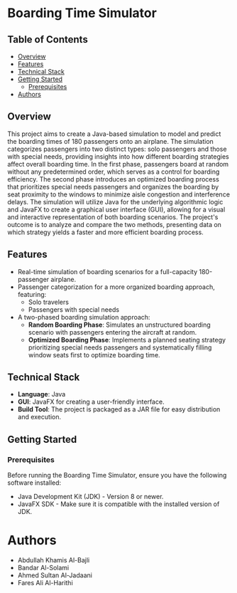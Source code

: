 
# Boarding Time Simulator


## Table of Contents
- [Overview](#overview)
- [Features](#features)
- [Technical Stack](#technical-stack)
- [Getting Started](#getting-started)
  - [Prerequisites](#prerequisites)
- [Authors](#Authors)

## Overview
This project aims to create a Java-based simulation to model and predict the boarding times of 180 passengers onto an airplane. The simulation categorizes passengers into two distinct types: solo passengers and those with special needs, providing insights into how different boarding strategies affect overall boarding time. In the first phase, passengers board at random without any predetermined order, which serves as a control for boarding efficiency. The second phase introduces an optimized boarding process that prioritizes special needs passengers and organizes the boarding by seat proximity to the windows to minimize aisle congestion and interference delays. The simulation will utilize Java for the underlying algorithmic logic and JavaFX to create a graphical user interface (GUI), allowing for a visual and interactive representation of both boarding scenarios. The project's outcome is to analyze and compare the two methods, presenting data on which strategy yields a faster and more efficient boarding process.


## Features
- Real-time simulation of boarding scenarios for a full-capacity 180-passenger airplane.
- Passenger categorization for a more organized boarding approach, featuring:
  - Solo travelers
  - Passengers with special needs
- A two-phased boarding simulation approach:
  - **Random Boarding Phase**: Simulates an unstructured boarding scenario with passengers entering the aircraft at random.
  - **Optimized Boarding Phase**: Implements a planned seating strategy prioritizing special needs passengers and systematically filling window seats first to optimize boarding time.

## Technical Stack
- **Language**: Java
- **GUI**: JavaFX for creating a user-friendly interface.
- **Build Tool**: The project is packaged as a JAR file for easy distribution and execution.

## Getting Started

### Prerequisites
Before running the Boarding Time Simulator, ensure you have the following software installed:
- Java Development Kit (JDK) - Version 8 or newer.
- JavaFX SDK - Make sure it is compatible with the installed version of JDK.


# Authors
- Abdullah Khamis Al-Bajli
- Bandar Al-Solami
- Ahmed Sultan Al-Jadaani
- Fares Ali Al-Harithi

